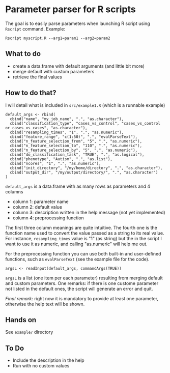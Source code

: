 Parameter parser for R scripts
==============================

The goal is to easily parse parameters when launching R script using `Rscript` command. Example:

`Rscript myscript.R --arg1=param1 --arg2=param2`

What to do
----------

* create a data.frame with default arguments (and little bit more)
* merge default with custom parameters
* retrieve the final values

How to do that?
---------------

I will detail what is included in `src/example1.R` (which is a runnable example)

	default_args <- rbind(
	  cbind("name", "my_job_name", ".", "as.character"),
	  cbind("classification_type", "cases_vs_control", "cases_vs_control or cases_vs_cases", "as.character"),
	  cbind("resampling_times", "1", ".", "as.numeric"),
	  cbind("feature_range", "c(1:50)", ".", "evalParseText"),
	  cbind("n_feature_selection_from", "5", ".", "as.numeric"),
	  cbind("n_feature_selection_to", "110", ".", "as.numeric"),
	  cbind("n_feature_selection_by", "5", ".", "as.numeric"),
	  cbind("do_classification_task", "TRUE", ".", "as.logical"),
	  cbind("phenotype", "Autism", ".", "as.list"),
	  cbind("ncores", "1", ".", "as.numeric"),
	  cbind("init_directory", "/my/home/directory", ".", "as.character"),
	  cbind("output_dir", "/my/output/directory/", ".", "as.character")
	)

`default_args` is a data.frame with as many rows as parameters and 4 columns

* column 1: parameter name
* column 2: default value
* column 3: description written in the help message (not yet implemented)
* column 4: preprocessing function

The first three column meanings are quite intuitive. The fourth one is the function name used to convert the value passed as a string to its real value. For instance, `resampling_times` value is "1" (as string) but the in the script I want to use it as numeric, and calling "as.numeric" will help me out.

For the preprocessing function you can use both built-in and user-defined functions, such as `evalParseText` (see the example file for the code).

`argsL <- readInput(default_args, commandArgs(TRUE))`

`argsL` is a list (one item per each parameter) resulting from merging default and custom parameters. One remarks: if there is one custome parameter not listed in the default ones, the script will generate an error and quit.

*Final remark*: right now it is mandatory to provide at least one parameter, otherwise the help text will be shown. 

Hands on
--------

See `example/` directory

To Do
-----

* Include the description in the help
* Run with no custom values
